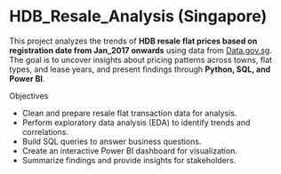 # HDB_Resale_Analysis (Singapore)

This project analyzes the trends of **HDB resale flat prices based on registration date from Jan_2017 onwards** using data from [Data.gov.sg](https://data.gov.sg/datasets/d_8b84c4ee58e3cfc0ece0d773c8ca6abc/view).  
The goal is to uncover insights about pricing patterns across towns, flat types, and lease years, and present findings through **Python, SQL, and Power BI**.

Objectives
- Clean and prepare resale flat transaction data for analysis.
- Perform exploratory data analysis (EDA) to identify trends and correlations.
- Build SQL queries to answer business questions.
- Create an interactive Power BI dashboard for visualization.
- Summarize findings and provide insights for stakeholders.

